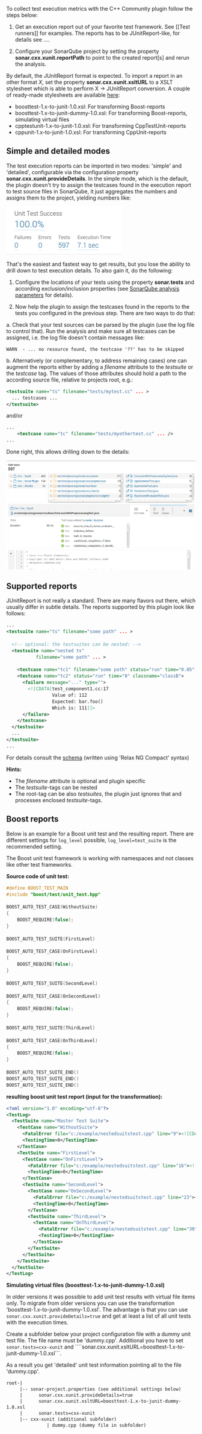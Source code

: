 To collect test execution metrics with the C++ Community plugin follow
the steps below:

1. Get an execution report out of your favorite test framework. See
[[Test runners]] for examples. The reports has to be JUnitReport-like, for details see ....

2. Configure your SonarQube project by setting the property
**sonar.cxx.xunit.reportPath** to point to the created report[s] and
rerun the analysis.

By default, the JUnitReport format is expected. To import a report in
an other format _X_, set the property **sonar.cxx.xunit.xsltURL** to a
XSLT stylesheet which is able to perform X -> JUnitReport
conversion. A couple of ready-made stylesheets are available
[here](https://github.com/wenns/sonar-cxx/tree/master/sonar-cxx-plugin/src/main/resources/xsl):

* boosttest-1.x-to-junit-1.0.xsl:       For transforming Boost-reports
* boosttest-1.x-to-junit-dummy-1.0.xsl: For transforming Boost-reports, simulating virtual files
* cpptestunit-1.x-to-junit-1.0.xsl:     For transforming CppTestUnit-reports
* cppunit-1.x-to-junit-1.0.xsl:         For transforming CppUnit-reports

## Simple and detailed modes
The test execution reports can be imported in two modes: 'simple' and
'detailed', configurable via the configuration property
**sonar.cxx.xunit.provideDetails**. In the simple mode, which is the default, the plugin doesn't
try to assign the testcases found in the execution report to test
source files in SonarQube, it just aggregates the numbers and assigns
them to the project, yielding numbers like:

![Test metrics](images/testmetrics.png)

That's the easiest and fastest way to get results, but you lose the
ability to drill down to test execution details. To also gain it, do the following:

1. Configure the locations of your tests using the property
**sonar.tests** and according exclusion/inclusion properties (see
[SonarQube analysis parameters](http://docs.sonarqube.org/display/SONAR/Analysis+Parameters) for
details).

2. Now help the plugin to assign the testcases found in the reports to
the tests you configured in the previous step. There are two ways to
do that:

a. Check that your test sources can be parsed by the plugin (use the
log file to control that). Run the analysis and make sure all
testcases can be assigned, i.e. the log file doesn't contain messages
like:

```
WARN  - ... no resource found, the testcase '??' has to be skipped
```

b. Alternatively (or complementary, to address remaining cases) one
can augment the reports either by adding a *filename* attribute to the
*testsuite* or the *testcase* tag.  The values of those attributes
should hold a path to the according source file, relative to projects
root, e.g.:

```XML
<testsuite name="ts" filename="tests/mytest.cc" ... >
  ... testcases ...
</testsuite>
```

and/or

```XML
...
    <testcase name="tc" filename="tests/myothertest.cc" ... />
...

```

Done right, this allows drilling down to the details:

![Test details](images/testdetails.png)


## Supported reports
JUnitReport is not really a standard. There are many flavors out
there, which usually differ in subtle details. The reports supported
by this plugin look like follows:

```XML
...
<testsuite name="ts" filename="some path" ... >

  <!-- optional: the testsuites can be nested: -->
  <testsuite name="nested ts"
           filename="some path" ... >

    <testcase name="tc1" filename="some path" status="run" time="0.05" classname="classA"/>
    <testcase name="tc2" status="run" time="0" classname="classB">
      <failure message="..." type="">
        <![CDATA[test_component1.cc:17
                 Value of: 112
                 Expected: bar.foo()
                 Which is: 111]]>
      </failure>
    </testcase>
  </testsuite>
  ...
</testsuite>
...
```

For details consult the
[schema](https://github.com/wenns/sonar-cxx/blob/master/integration-tests/features/xunit.rnc)
(written using 'Relax NG Compact' syntax)

**Hints:**
* The *filename* attribute is optional and plugin specific
* The *testsuite*-tags can be nested
* The root-tag can be also *testsuites*, the plugin just ignores that and processes enclosed *testsuite*-tags.

## Boost reports

Below is an example for a Boost unit test and the resulting report. There are different settings for ```log_level``` possible, ```log_level=test_suite``` is the recommended setting.

The Boost unit test framework is working with namespaces and not classes like other test frameworks.

**Source code of unit test:**
```C++
#define BOOST_TEST_MAIN
#include "boost/test/unit_test.hpp"

BOOST_AUTO_TEST_CASE(WithoutSuite)
{
	BOOST_REQUIRE(false);
}

BOOST_AUTO_TEST_SUITE(FirstLevel)

BOOST_AUTO_TEST_CASE(OnFirstLevel)
{
	BOOST_REQUIRE(false);
}

BOOST_AUTO_TEST_SUITE(SecondLevel)

BOOST_AUTO_TEST_CASE(OnSecondLevel)
{
	BOOST_REQUIRE(false);
}

BOOST_AUTO_TEST_SUITE(ThirdLevel)

BOOST_AUTO_TEST_CASE(OnThirdLevel)
{
	BOOST_REQUIRE(false);
}

BOOST_AUTO_TEST_SUITE_END()
BOOST_AUTO_TEST_SUITE_END()
BOOST_AUTO_TEST_SUITE_END()
```

**resulting boost unit test report (input for the transformation):**

```XML
<?xml version="1.0" encoding="utf-8"?>
<TestLog>
  <TestSuite name="Master Test Suite">
    <TestCase name="WithoutSuite">
      <FatalError file="c:/example/nestedsuitstest.cpp" line="9"><![CDATA[critical check false failed]]></FatalError>
      <TestingTime>0</TestingTime>
    </TestCase>
    <TestSuite name="FirstLevel">
      <TestCase name="OnFirstLevel">
        <FatalError file="c:/example/nestedsuitstest.cpp" line="16"><![CDATA[critical check false failed]]></FatalError>
        <TestingTime>0</TestingTime>
      </TestCase>
      <TestSuite name="SecondLevel">
        <TestCase name="OnSecondLevel">
          <FatalError file="c:/example/nestedsuitstest.cpp" line="23"><![CDATA[critical check false failed]]></FatalError>
          <TestingTime>0</TestingTime>
        </TestCase>
        <TestSuite name="ThirdLevel">
          <TestCase name="OnThirdLevel">
            <FatalError file="c:/example/nestedsuitstest.cpp" line="30"><![CDATA[critical check false failed]]></FatalError>
            <TestingTime>0</TestingTime>
          </TestCase>
        </TestSuite>
      </TestSuite>
    </TestSuite>
  </TestSuite>
</TestLog>
```


**Simulating virtual files (boosttest-1.x-to-junit-dummy-1.0.xsl)**

In older versions it was possible to add unit test results with virtual file items only. To migrate from older versions you can use the transformation 'boosttest-1.x-to-junit-dummy-1.0.xsl'. The advantage is that you can use ```sonar.cxx.xunit.provideDetails=true``` and get at least a list of all unit tests with the execution times.

Create a subfolder below your project configuration file with a dummy unit test file. The file name must be 'dummy.cpp'. Additional you have to set ```sonar.tests=cxx-xunit``` and ````sonar.cxx.xunit.xsltURL=boosttest-1.x-to-junit-dummy-1.0.xsl```.

As a result you get 'detailed' unit test information pointing all to the file 'dummy.cpp'.

```
root-|
     |-- sonar-project.properties (see additional settings below)
     |      sonar.cxx.xunit.provideDetails=true
     |      sonar.cxx.xunit.xsltURL=boosttest-1.x-to-junit-dummy-1.0.xsl
     |      sonar.tests=cxx-xunit
     |-- cxx-xunit (additional subfolder)
               | dummy.cpp (dummy file in subfolder)
```